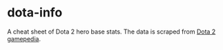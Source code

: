 # dota-info
A cheat sheet of Dota 2 hero base stats. The data is scraped from [Dota 2 gamepedia](https://dota2.gamepedia.com/).
